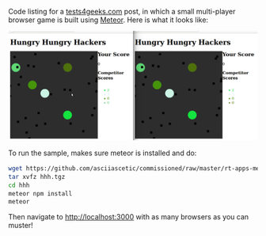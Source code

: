 
Code listing for a [tests4geeks.com](http://tests4geeks.com/blog)
post, in which a small multi-player browser game is built using [Meteor](https://meteor.com).  Here is what it looks like:

![two browsers playing the game](playing.gif)

To run the sample, makes sure meteor is installed and do:

```bash
wget https://github.com/asciiascetic/commissioned/raw/master/rt-apps-meteor/hhh.tgz 
tar xvfz hhh.tgz
cd hhh
meteor npm install
meteor

```

Then navigate to [http://localhost:3000](http://localhost:3000) with
as many browsers as you can muster!

